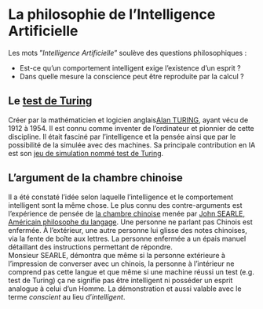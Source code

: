 # **La philosophie de l’Intelligence Artificielle**
Les mots ”_Intelligence Artificielle_” soulève des questions philosophiques :
- Est-ce qu’un comportement intelligent exige l’existence d’un esprit ?
- Dans quelle mesure la conscience peut être reproduite par la calcul ?
## **Le [test de Turing](../../ethics/benchmarks/turing)**
Créer par la mathématicien et logicien anglais[Alan TURING](https://theconversation.com/alan-turing-de-lordinateur-a-lia-parcours-dun-genie-des-maths-232783), ayant vécu de 1912 à 1954. Il est connu comme inventer de l’ordinateur et pionnier de cette discipline. Il était fasciné par l’intelligence et la pensée ainsi que par le possibilité de la simulée avec des machines. Sa principale contribution en IA est son [jeu de simulation nommé test de Turing](../../ethics/benchmarks/turing).
## **L’argument de la chambre chinoise**
Il a été constaté l’idée selon laquelle l’intelligence et le comportement intelligent sont la même chose. Le plus connu des contre-arguments est l’expérience de pensée de [la chambre chinoise](https://iep.utm.edu/chinese-room-argument/) menée par [John SEARLE, Américain philosophe du langage](https://fr.wikipedia.org/wiki/John_Searle). Une personne ne parlant pas Chinois est enfermée. À l’extérieur, une autre personne lui glisse des notes chinoises, via la fente de boîte aux lettres. La personne enfermée a un épais manuel détaillant des instructions permettant de répondre.  
Monsieur SEARLE, démontra que même si la personne extérieure à l’impression de converser avec un chinois, la personne à l’intérieur ne comprend pas cette langue et que même si une machine réussi un test (e.g. test de Turing) ça ne signifie pas être intelligent ni posséder un esprit analogue à celui d’un Homme. La démonstration et aussi valable avec le terme _conscient_ au lieu d’_intelligent_.